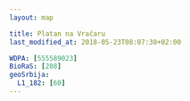 ```yaml
---
layout: map

title: Platan na Vračaru
last_modified_at: 2018-05-23T08:07:30+02:00

WDPA: [555589023]
BioRaS: [288]
geoSrbija:
  L1_182: [60]
---
```


